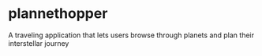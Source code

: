 # plannethopper
A traveling application that lets users browse through planets and plan their interstellar journey
